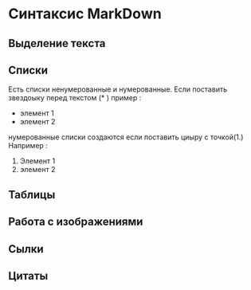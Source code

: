 # Синтаксис MarkDоwn

## Выделение текста

## Списки

Есть списки ненумерованные и нумерованные. Если поставить звездоыку перед текстом (\* ) пример :

- элемент 1
- элемент 2

нумерованные списки создаются если поставить циыру с точкой(1.) Например :

1. Элемент 1
2. элемент 2

## Таблицы

## Работа с изображениями

## Сылки

## Цитаты
